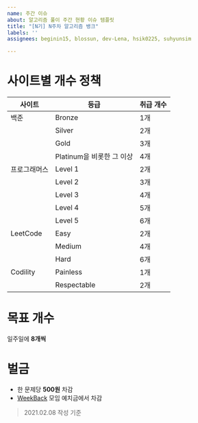 ```yaml
---
name: 주간 이슈
about: 알고리즘 풀이 주간 현황 이슈 템플릿
title: "[N기] N주차 알고리즘 뱅크"
labels: ''
assignees: beginin15, blossun, dev-Lena, hsik0225, suhyunsim

---
```


# 사이트별 개수 정책
|사이트|등급|취급 개수|
|---|---|---|
|백준|Bronze|1개|
||Silver|2개|
||Gold|3개|
||Platinum을 비롯한 그 이상|4개|
|프로그래머스|Level 1|2개|
||Level 2|3개|
||Level 3|4개|
||Level 4|5개|
||Level 5|6개|
|LeetCode|Easy|2개|
||Medium|4개|
||Hard|6개|
|Codility|Painless|1개|
||Respectable|2개|

# 목표 개수
일주일에 **8개씩**

# 벌금
- 한 문제당 **500원** 차감
- [WeekBack](https://github.com/back-stage/WeekBack) 모임 예치금에서 차감

> 2021.02.08 작성 기준
